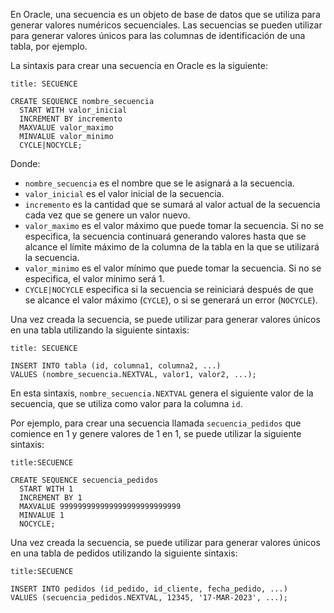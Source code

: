 En Oracle, una secuencia es un objeto de base de datos que se utiliza para generar valores numéricos secuenciales. Las secuencias se pueden utilizar para generar valores únicos para las columnas de identificación de una tabla, por ejemplo.

La sintaxis para crear una secuencia en Oracle es la siguiente:

```ad-important
title: SECUENCE
```
```
CREATE SEQUENCE nombre_secuencia
  START WITH valor_inicial
  INCREMENT BY incremento
  MAXVALUE valor_maximo
  MINVALUE valor_minimo
  CYCLE|NOCYCLE;
```

Donde:

-   `nombre_secuencia` es el nombre que se le asignará a la secuencia.
-   `valor_inicial` es el valor inicial de la secuencia.
-   `incremento` es la cantidad que se sumará al valor actual de la secuencia cada vez que se genere un valor nuevo.
-   `valor_maximo` es el valor máximo que puede tomar la secuencia. Si no se especifica, la secuencia continuará generando valores hasta que se alcance el límite máximo de la columna de la tabla en la que se utilizará la secuencia.
-   `valor_minimo` es el valor mínimo que puede tomar la secuencia. Si no se especifica, el valor mínimo será 1.
-   `CYCLE|NOCYCLE` especifica si la secuencia se reiniciará después de que se alcance el valor máximo (`CYCLE`), o si se generará un error (`NOCYCLE`).

Una vez creada la secuencia, se puede utilizar para generar valores únicos en una tabla utilizando la siguiente sintaxis:

```ad-important
title: SECUENCE
```
```
INSERT INTO tabla (id, columna1, columna2, ...)
VALUES (nombre_secuencia.NEXTVAL, valor1, valor2, ...);
```

En esta sintaxis, `nombre_secuencia.NEXTVAL` genera el siguiente valor de la secuencia, que se utiliza como valor para la columna `id`.

Por ejemplo, para crear una secuencia llamada `secuencia_pedidos` que comience en 1 y genere valores de 1 en 1, se puede utilizar la siguiente sintaxis:

```ad-example
title:SECUENCE
```
```
CREATE SEQUENCE secuencia_pedidos
  START WITH 1
  INCREMENT BY 1
  MAXVALUE 999999999999999999999999999
  MINVALUE 1
  NOCYCLE;
```

Una vez creada la secuencia, se puede utilizar para generar valores únicos en una tabla de pedidos utilizando la siguiente sintaxis:

```ad-example
title:SECUENCE
```
```
INSERT INTO pedidos (id_pedido, id_cliente, fecha_pedido, ...)
VALUES (secuencia_pedidos.NEXTVAL, 12345, '17-MAR-2023', ...);
```

